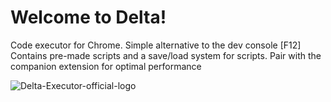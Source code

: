 # Welcome to Delta!
Code executor for Chrome. Simple alternative to the dev console [F12]
Contains pre-made scripts and a save/load system for scripts.
Pair with the companion extension for optimal performance

![Delta-Executor-official-logo](https://external-content.duckduckgo.com/iu/?u=https%3A%2F%2Fupload.wikimedia.org%2Fwikipedia%2Fcommons%2Fthumb%2Fa%2Fa5%2FGoogle_Chrome_icon_(September_2014).svg%2F1200px-Google_Chrome_icon_(September_2014).svg.png&f=1&nofb=1&ipt=9df10af8d1190ea1d1ac3c406161f04941f19f41069400f6eccdfec68aa6071f&ipo=images)
